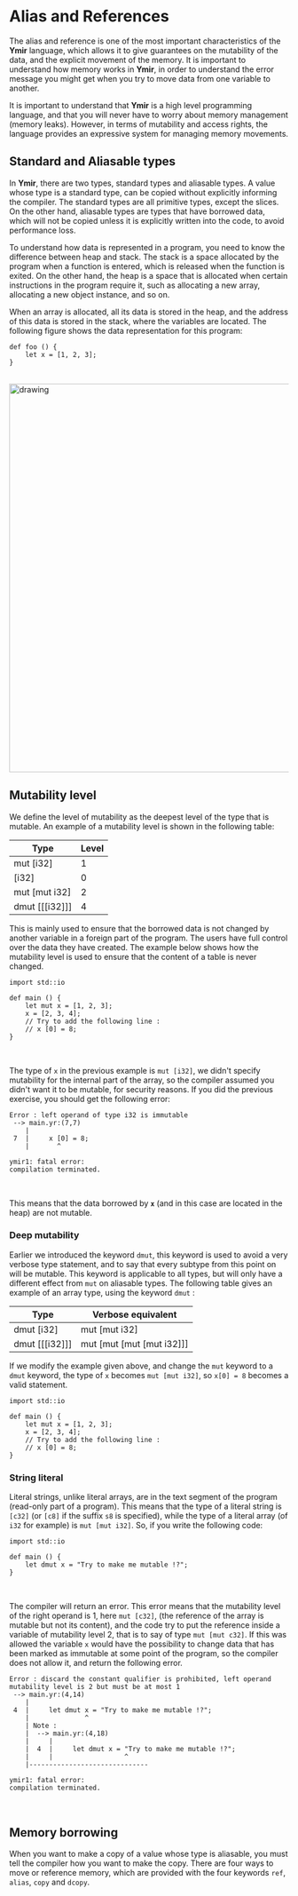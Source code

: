 # Alias and References


The alias and reference is one of the most important characteristics
of the **Ymir** language, which allows it to give guarantees on the
mutability of the data, and the explicit movement of the memory. It is
important to understand how memory works in **Ymir**, in order to
understand the error message you might get when you try to move data
from one variable to another.

It is important to understand that **Ymir** is a high level
programming language, and that you will never have to worry about
memory management (memory leaks). However, in terms of mutability and
access rights, the language provides an expressive system for managing
memory movements.

## Standard and Aliasable types

In **Ymir**, there are two types, standard types and aliasable
types. A value whose type is a standard type, can be copied without
explicitly informing the compiler. The standard types are all
primitive types, except the slices. On the other hand, aliasable types
are types that have borrowed data, which will not be copied unless it
is explicitly written into the code, to avoid performance loss.

To understand how data is represented in a program, you need to know
the difference between heap and stack. The stack is a space allocated
by the program when a function is entered, which is released when the
function is exited. On the other hand, the heap is a space that is
allocated when certain instructions in the program require it, such as
allocating a new array, allocating  a new object instance, and so on.

When an array is allocated, all its data is stored in the heap, and the
address of this data is stored in the stack, where the variables are
located. The following figure shows the data representation for this
program:

```ymir
def foo () {
	let x = [1, 2, 3];
}
```

<br>

<img src="https://gnu-ymir.github.io/Documentations/en/advanced/memory_x_foo.png" alt="drawing" width="700">

## Mutability level 

We define the level of mutability as the deepest level of the type
that is mutable. An example of a mutability level is shown in the
following table:

| Type | Level |
| --- | --- |
| mut [i32] | 1 |
| [i32] | 0 |
| mut [mut i32] | 2 |
| dmut [[[i32]]] | 4 |

This is mainly used to ensure that the borrowed data is not changed by
another variable in a foreign part of the program. The users have full
control over the data they have created. The example below shows
how the mutability level is used to ensure that the content of a
table is never changed.

```ymir
import std::io

def main () {
	let mut x = [1, 2, 3];
	x = [2, 3, 4];
	// Try to add the following line : 
	// x [0] = 8;
}
```

<br>

The type of `x` in the previous example is `mut [i32]`, we didn't
specify mutability for the internal part of the array, so the compiler
assumed you didn't want it to be mutable, for security reasons. If you
did the previous exercise, you should get the following error:

```error
Error : left operand of type i32 is immutable
 --> main.yr:(7,7)
    | 
 7  |     x [0] = 8;
    |       ^

ymir1: fatal error: 
compilation terminated.
```

<br>

This means that the data borrowed by **`x`** (and in this case are
located in the heap) are not mutable.

### Deep mutability

Earlier we introduced the keyword `dmut`, this keyword is used to
avoid a very verbose type statement, and to say that every subtype
from this point on will be mutable. This keyword is applicable to all
types, but will only have a different effect from `mut` on aliasable
types. The following table gives an example of an array type, using
the keyword `dmut` :

| Type | Verbose equivalent |
| --- | --- |
| dmut [i32] | mut [mut i32] |
| dmut [[[i32]]] | mut [mut [mut [mut i32]]] |

If we modify the example given above, and change the `mut` keyword to
a `dmut` keyword, the type of `x` becomes `mut [mut i32]`, so `x[0] = 8`
becomes a valid statement.

```ymir
import std::io

def main () {
	let mut x = [1, 2, 3];
	x = [2, 3, 4];
	// Try to add the following line : 
	// x [0] = 8;
}
```

### String literal 

Literal strings, unlike literal arrays, are in the text segment of the
program (read-only part of a program). This means that the type of a
literal string is `[c32]` (or `[c8]` if the suffix `s8` is specified),
while the type of a literal array (of `i32` for example) is `mut [mut
i32]`. So, if you write the following code:

```ymir
import std::io

def main () {
	let dmut x = "Try to make me mutable !?";
}
```

<br>

The compiler will return an error. This error means that the
mutability level of the right operand is 1, here `mut [c32]`, (the
reference of the array is mutable but not its content), and the code
try to put the reference inside a variable of mutability level 2, that
is to say of type `mut [mut c32]`. If this was allowed the variable
`x` would have the possibility to change data that has been marked as
immutable at some point of the program, so the compiler does not allow
it, and return the following error.

```error
Error : discard the constant qualifier is prohibited, left operand mutability level is 2 but must be at most 1
 --> main.yr:(4,14)
    | 
 4  |     let dmut x = "Try to make me mutable !?";
    |              ^
    | Note : 
    |  --> main.yr:(4,18)
    |     | 
    |  4  |     let dmut x = "Try to make me mutable !?";
    |     |                  ^
    |------------------------------ 

ymir1: fatal error: 
compilation terminated.
```

<br>

## Memory borrowing

When you want to make a copy of a value whose type is aliasable, you
must tell the compiler how you want to make the copy. There are four
ways to move or reference memory, which are provided with the
four keywords `ref`, `alias`, `copy` and `dcopy`.

